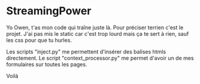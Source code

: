 # StreamingPower

Yo Owen, t'as mon code qui traîne juste là.
Pour préciser terrien c'est le projet.
J'ai pas mis le static car c'est trop lourd mais ça te sert à rien, sauf les css pour que tu hurles.

Les scripts "inject.py" me permettent d'insérer des balises htmls directement.
Le script "context_processor.py" me permet d'avoir un de mes formulaires sur toutes les pages.

Voilà
